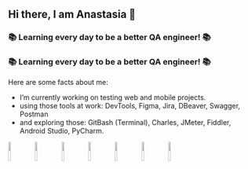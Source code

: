 ## Hi there, I am Anastasia 🐸

### 📚 Learning every day to be a better QA engineer! 📚
### 📚 Learning every day to be a better QA engineer! 📚

Here are some facts about me:
- I’m currently working on testing web and mobile projects.
- using those tools at work: DevTools, Figma, Jira, DBeaver, Swagger, Postman
- and exploring those: GitBash (Terminal), Charles, JMeter, Fiddler, Android Studio, PyCharm.

<p>
 <img src="https://user-images.githubusercontent.com/106335063/195986274-1417f891-b50a-457f-892b-931007720982.png" width=10% height=10%>
 <img src="https://user-images.githubusercontent.com/106335063/195986280-125db564-ec82-4b92-bd0b-4becb98457a1.png" width=10% height=10%>
 <img src="https://user-images.githubusercontent.com/106335063/195986311-760fc67a-b55a-4055-8a2f-457f6da36f35.png" width=10% height=10%>
 <img src="https://user-images.githubusercontent.com/106335063/195986319-7d1ada74-fa4f-4785-8e8d-76c77ee54e98.png" width=10% height=10%>
 <img src="https://user-images.githubusercontent.com/106335063/195986322-c302b74b-44fe-4e84-b1a0-fc6fee815f3a.png" width=10% height=10%>
 <img src="https://user-images.githubusercontent.com/106335063/195986274-1417f891-b50a-457f-892b-931007720982.png" width=10% height=10%>
 <img src="https://user-images.githubusercontent.com/106335063/195986342-3d077e5d-3e0d-432c-b972-2853e19d511c.png" width=10% height=10%>
<p>

<!--
**calculatedmediocrity/calculatedmediocrity** is a ✨ _special_ ✨ repository because its `README.md` (this file) appears on your GitHub profile.

Here are some ideas to get you started:

- 🔭 I’m currently working on ...
- 🌱 I’m currently learning ...
- 👯 I’m looking to collaborate on ...
- 🤔 I’m looking for help with ...
- 💬 Ask me about ...
- 📫 How to reach me: ...
- 😄 Pronouns: ...
- ⚡ Fun fact: ...
-->
